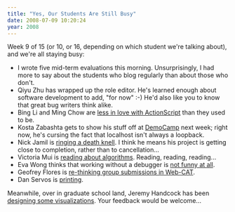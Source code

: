 ```yaml
---
title: "Yes, Our Students Are Still Busy"
date: 2008-07-09 10:20:24
year: 2008
---
```

Week 9 of 15 (or 10, or 16, depending on which student we're talking about), and we're all staying busy:
<ul>
  <li>I wrote five mid-term evaluations this morning. Unsurprisingly, I had more to say about the students who blog regularly than about those who don't.</li>
  <li>Qiyu Zhu has wrapped up the role editor. He's learned enough about software development to add, "for now" :-)  He'd also like you to know that great bug writers think alike.</li>
  <li>Bing Li and Ming Chow are <a href="http://pipe3f.wordpress.com/2008/07/09/don%e2%80%99t-cha-wish-your-methods-can-overload-like-mine/">less in love with ActionScript</a> than they used to be.</li>
  <li>Kosta Zabashta gets to show his stuff off at <a href="http://democamp.info/2008/06/12/democamptoronto18/">DemoCamp</a> next week; right now, he's cursing the fact that localhost isn't always a loopback.</li>
  <li>Nick Jamil is <a href="http://nickjamil.livejournal.com/11587.html">ringing a death knell</a>.  I think he means his project is getting close to completion, rather than to cancellation...</li>
  <li>Victoria Mui is <a href="http://idea021.wordpress.com/2008/07/10/algorithms/">reading about algorithms</a>.  Reading, reading, reading...</li>
  <li>Eva Wong thinks that working without a debugger is <a href="http://iwa-wong.livejournal.com/3163.html">not funny at all</a>.</li>
  <li>Geofrey Flores is <a href="http://summerwebcat.wordpress.com/2008/07/10/group-think/">re-thinking group submissions in Web-CAT</a>.</li>
  <li>Dan Servos is <a href="http://hackerdan.com/moodle/printer-friendly/">printing</a>.</li>
</ul>
Meanwhile, over in graduate school land, Jeremy Handcock has been <a href="http://aperte.org/2008/07/09/awareness-interface-mock-ups/">designing some visualizations</a>. Your feedback would be welcome...

